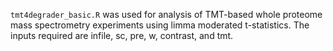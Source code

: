 `tmt4degrader_basic.R` was used for analysis of TMT-based whole proteome mass spectrometry experiments using limma moderated t-statistics. The inputs required are infile, sc, pre, w, contrast, and tmt.
